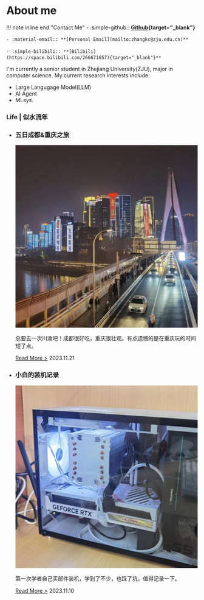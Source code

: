 # About me

!!! note inline end "Contact Me"
    - :simple-github:: **[Github](https://sastpg.github.io/page/){target="_blank"}**

    - :material-email:: **[Personal Email](mailto:zhangkc@zju.edu.cn)**

    - :simple-bilibili:: **[Bilibili](https://space.bilibili.com/266671657){target="_blank"}**

I'm currently a senior student in Zhejiang University(ZJU), major in computer science. My current research interests include:

- Large Langugage Model(LLM)
- AI Agent
- MLsys.

<div class="timeline-body">
<div class="timeline-main">
            <h3 class="timeline-head">Life | 似水流年</h3>
            <div class="timeline-container">
                <ul style="margin-left: 0;">
                    <li style="margin-left: 0;">
                        <h3 class="timeline-heading">五日成都&重庆之旅</h3>
                        <div class="timeline-imgbox">
                            <img src="/life/assets/chongqing.jpg" alt="">
                        </div>
                        <p>总要去一次川渝吧！成都很好吃，重庆很壮观。有点遗憾的是在重庆玩的时间短了点。</p>
                        <a href="#">Read More ></a>
                        <span class="timeline-date"> 2023.11.21</span>
                        <span class="timeline-circle"></span>
                    </li>
                    <li style="margin-left: 0;">
                        <h3 class="timeline-heading">小白的装机记录</h3>
                        <div class="timeline-imgbox">
                            <img src="/life/assets/pc.jpg" alt="">
                        </div>
                        <p>第一次学者自己买部件装机，学到了不少，也踩了坑，值得记录一下。</p>
                        <a href="#">Read More ></a>
                        <span class="timeline-date">2023.11.10</span>
                        <span class="timeline-circle"></span>
                    </li>
                </ul>
            </div>
        </div>
</div>